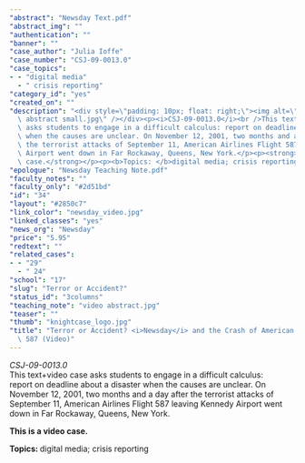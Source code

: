 ```yaml
---
"abstract": "Newsday Text.pdf"
"abstract_img": ""
"authentication": ""
"banner": ""
"case_author": "Julia Ioffe"
"case_number": "CSJ-09-0013.0"
"case_topics":
- - "digital media"
  - " crisis reporting"
"category_id": "yes"
"created_on": ""
"description": "<div style=\"padding: 10px; float: right;\"><img alt=\"\" src=\"/casestudy/files/photos/345/video\
  \ abstract small.jpg\" /></div><p><i>CSJ-09-0013.0</i><br />This text+video case\
  \ asks students to engage in a difficult calculus: report on deadline about a disaster\
  \ when the causes are unclear. On November 12, 2001, two months and a day after\
  \ the terrorist attacks of September 11, American Airlines Flight 587 leaving Kennedy\
  \ Airport went down in Far Rockaway, Queens, New York.</p><p><strong>This is a video\
  \ case.</strong></p><p><b>Topics: </b>digital media; crisis reporting</p>"
"epologue": "Newsday Teaching Note.pdf"
"faculty_notes": ""
"faculty_only": "#2d51bd"
"id": "34"
"layout": "#2850c7"
"link_color": "newsday_video.jpg"
"linked_classes": "yes"
"news_org": "Newsday"
"price": "5.95"
"redtext": ""
"related_cases":
- - "29"
  - " 24"
"school": "17"
"slug": "Terror or Accident?"
"status_id": "3columns"
"teaching_note": "video abstract.jpg"
"teaser": ""
"thumb": "knightcase_logo.jpg"
"title": "Terror or Accident? <i>Newsday</i> and the Crash of American Airlines Flight\
  \ 587 (Video)"
---
```

<div style="padding: 10px; float: right;"><img alt="" src="/casestudy/files/photos/345/video abstract small.jpg" /></div><p><i>CSJ-09-0013.0</i><br />This text+video case asks students to engage in a difficult calculus: report on deadline about a disaster when the causes are unclear. On November 12, 2001, two months and a day after the terrorist attacks of September 11, American Airlines Flight 587 leaving Kennedy Airport went down in Far Rockaway, Queens, New York.</p><p><strong>This is a video case.</strong></p><p><b>Topics: </b>digital media; crisis reporting</p>
